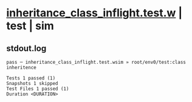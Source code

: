 # [inheritance_class_inflight.test.w](../../../../../examples/tests/valid/inheritance_class_inflight.test.w) | test | sim

## stdout.log
```log
pass ─ inheritance_class_inflight.test.wsim » root/env0/test:class inheritence

Tests 1 passed (1)
Snapshots 1 skipped
Test Files 1 passed (1)
Duration <DURATION>
```

